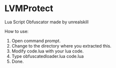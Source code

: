 # LVMProtect
Lua Script Obfuscator made by unrealskill

How to use:
1) Open command prompt.
2) Change to the directory where you extracted this.
3) Modify code.lua with your lua code.
4) Type obfuscatedloader.lua code.lua
4) Done.
